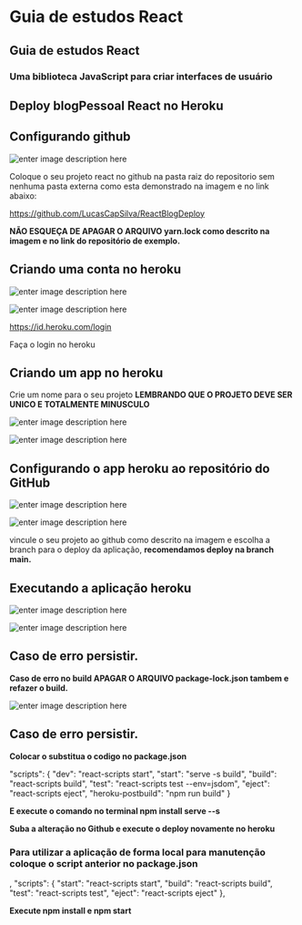 # Guia de estudos React

## Guia de estudos React

### Uma biblioteca JavaScript para criar interfaces de usuário

## Deploy blogPessoal React no Heroku

## Configurando github

![enter image description here](https://i.imgur.com/VExFLu4.png)

Coloque o seu projeto react no github na pasta raiz do repositorio sem nenhuma pasta externa como esta demonstrado na imagem e no link abaixo:

https://github.com/LucasCapSilva/ReactBlogDeploy

**NÃO ESQUEÇA DE APAGAR O ARQUIVO yarn.lock como descrito na imagem e no link do repositório de exemplo.**

## Criando uma conta no heroku

![enter image description here](https://i.imgur.com/Sanio9B.png)

![enter image description here](https://i.imgur.com/Ph5Y0VY.png)

https://id.heroku.com/login

Faça o login no heroku

## Criando um app no heroku

Crie um nome  para o seu projeto **LEMBRANDO QUE O PROJETO DEVE SER UNICO E TOTALMENTE MINUSCULO**

![enter image description here](https://i.imgur.com/UFO4Jsb.png)

![enter image description here](https://i.imgur.com/iJMJlIL.png)

## Configurando o app heroku ao repositório do GitHub

![enter image description here](https://i.imgur.com/JbsAOFP.png)

![enter image description here](https://i.imgur.com/1wGcJ3t.png)


vincule o seu projeto ao github como descrito na imagem e escolha a branch para o deploy da aplicação, **recomendamos deploy na branch main.**

## Executando a aplicação heroku

![enter image description here](https://i.imgur.com/HzZq9qB.png)

![enter image description here](https://i.imgur.com/4WZz5KC.png)

## Caso de erro persistir.

**Caso de erro no build APAGAR O ARQUIVO package-lock.json tambem e refazer o build.**

![enter image description here](https://i.imgur.com/z80boId.png)

## Caso de erro persistir.



**Colocar o substitua o codigo no package.json**

"scripts": {
     "dev": "react-scripts start",
     "start": "serve -s build",
     "build": "react-scripts build",
     "test": "react-scripts test --env=jsdom",
     "eject": "react-scripts eject",
     "heroku-postbuild": "npm run build"
}

**E execute o comando no terminal npm install serve --s**

**Suba a alteração no Github e execute o deploy novamente no heroku**

### Para utilizar a aplicação de forma local para manutenção coloque o script anterior no package.json

,
  "scripts": {
    "start": "react-scripts start",
    "build": "react-scripts build",
    "test": "react-scripts test",
    "eject": "react-scripts eject"
  },
  
  **Execute npm install e npm start**
